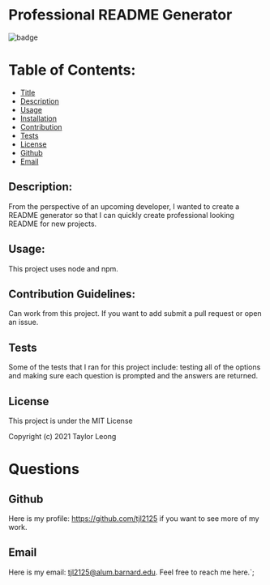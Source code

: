 # Professional README Generator 

![badge](https://img.shields.io/badge/license-MIT-brightgreen)

# Table of Contents:
* [Title](#Title)
* [Description](#Description)
* [Usage](#Usage)
* [Installation](#Installation)
* [Contribution](#Contribution)
* [Tests](#Tests)
* [License](#License)
* [Github](#Github)
* [Email](#Email)

## Description:
From the perspective of an upcoming developer, I wanted to create a README generator so that I can
quickly create professional looking README for new projects. 

## Usage:
This project uses node and npm. 

## Contribution Guidelines:
Can work from this project. If you want to add submit a pull request or open an issue. 

## Tests
Some of the tests that I ran for this project include: testing all of the options and making sure each question is prompted and the answers are returned.

## License
This project is under the MIT License

Copyright (c) 2021 Taylor Leong

# Questions
## Github
Here is my profile: https://github.com/tjl2125 if you want to see more of my work.

## Email
Here is my email: tjl2125@alum.barnard.edu. Feel free to reach me here.`;